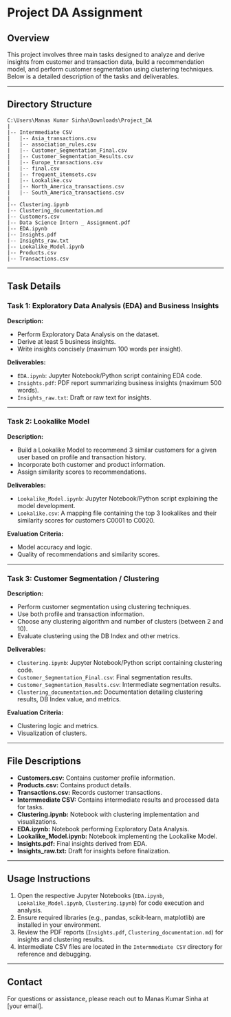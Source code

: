 # Project DA Assignment

## Overview
This project involves three main tasks designed to analyze and derive insights from customer and transaction data, build a recommendation model, and perform customer segmentation using clustering techniques. Below is a detailed description of the tasks and deliverables.

---

## Directory Structure
```
C:\Users\Manas Kumar Sinha\Downloads\Project_DA
|
|-- Intermmediate CSV
|   |-- Asia_transactions.csv
|   |-- association_rules.csv
|   |-- Customer_Segmentation_Final.csv
|   |-- Customer_Segmentation_Results.csv
|   |-- Europe_transactions.csv
|   |-- final.csv
|   |-- frequent_itemsets.csv
|   |-- Lookalike.csv
|   |-- North_America_transactions.csv
|   |-- South_America_transactions.csv
|
|-- Clustering.ipynb
|-- Clustering_documentation.md
|-- Customers.csv
|-- Data Science Intern _ Assignment.pdf
|-- EDA.ipynb
|-- Insights.pdf
|-- Insights_raw.txt
|-- Lookalike_Model.ipynb
|-- Products.csv
|-- Transactions.csv
```

---

## Task Details

### Task 1: Exploratory Data Analysis (EDA) and Business Insights
**Description:**
- Perform Exploratory Data Analysis on the dataset.
- Derive at least 5 business insights.
- Write insights concisely (maximum 100 words per insight).

**Deliverables:**
- `EDA.ipynb`: Jupyter Notebook/Python script containing EDA code.
- `Insights.pdf`: PDF report summarizing business insights (maximum 500 words).
- `Insights_raw.txt`: Draft or raw text for insights.

---

### Task 2: Lookalike Model
**Description:**
- Build a Lookalike Model to recommend 3 similar customers for a given user based on profile and transaction history.
- Incorporate both customer and product information.
- Assign similarity scores to recommendations.

**Deliverables:**
- `Lookalike_Model.ipynb`: Jupyter Notebook/Python script explaining the model development.
- `Lookalike.csv`: A mapping file containing the top 3 lookalikes and their similarity scores for customers C0001 to C0020.

**Evaluation Criteria:**
- Model accuracy and logic.
- Quality of recommendations and similarity scores.

---

### Task 3: Customer Segmentation / Clustering
**Description:**
- Perform customer segmentation using clustering techniques.
- Use both profile and transaction information.
- Choose any clustering algorithm and number of clusters (between 2 and 10).
- Evaluate clustering using the DB Index and other metrics.

**Deliverables:**
- `Clustering.ipynb`: Jupyter Notebook/Python script containing clustering code.
- `Customer_Segmentation_Final.csv`: Final segmentation results.
- `Customer_Segmentation_Results.csv`: Intermediate segmentation results.
- `Clustering_documentation.md`: Documentation detailing clustering results, DB Index value, and metrics.

**Evaluation Criteria:**
- Clustering logic and metrics.
- Visualization of clusters.

---

## File Descriptions
- **Customers.csv:** Contains customer profile information.
- **Products.csv:** Contains product details.
- **Transactions.csv:** Records customer transactions.
- **Intermmediate CSV:** Contains intermediate results and processed data for tasks.
- **Clustering.ipynb:** Notebook with clustering implementation and visualizations.
- **EDA.ipynb:** Notebook performing Exploratory Data Analysis.
- **Lookalike_Model.ipynb:** Notebook implementing the Lookalike Model.
- **Insights.pdf:** Final insights derived from EDA.
- **Insights_raw.txt:** Draft for insights before finalization.

---

## Usage Instructions
1. Open the respective Jupyter Notebooks (`EDA.ipynb`, `Lookalike_Model.ipynb`, `Clustering.ipynb`) for code execution and analysis.
2. Ensure required libraries (e.g., pandas, scikit-learn, matplotlib) are installed in your environment.
3. Review the PDF reports (`Insights.pdf`, `Clustering_documentation.md`) for insights and clustering results.
4. Intermediate CSV files are located in the `Intermmediate CSV` directory for reference and debugging.

---

## Contact
For questions or assistance, please reach out to Manas Kumar Sinha at [your email].

